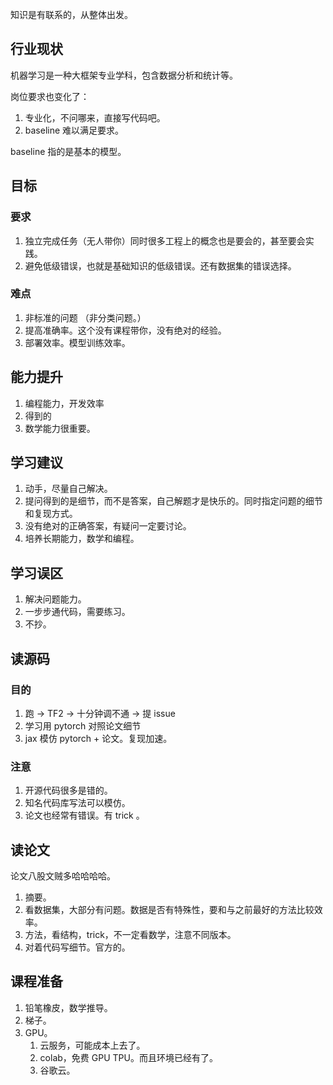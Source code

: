 知识是有联系的，从整体出发。

## 行业现状
机器学习是一种大框架专业学科，包含数据分析和统计等。

岗位要求也变化了：
1. 专业化，不问哪来，直接写代码吧。
2. baseline 难以满足要求。

baseline 指的是基本的模型。

## 目标
### 要求
1.	独立完成任务（无人带你）同时很多工程上的概念也是要会的，甚至要会实践。
2.	避免低级错误，也就是基础知识的低级错误。还有数据集的错误选择。

### 难点
1. 非标准的问题 （非分类问题。）
2. 提高准确率。这个没有课程带你，没有绝对的经验。
3. 部署效率。模型训练效率。


## 能力提升
1. 编程能力，开发效率
2. 得到的
3. 数学能力很重要。

## 学习建议
1. 动手，尽量自己解决。
2. 提问得到的是细节，而不是答案，自己解题才是快乐的。同时指定问题的细节和复现方式。
3. 没有绝对的正确答案，有疑问一定要讨论。
4. 培养长期能力，数学和编程。

## 学习误区
1. 解决问题能力。
2. 一步步通代码，需要练习。
3. 不抄。


## 读源码
### 目的
1. 跑 -> TF2 -> 十分钟调不通 -> 提 issue
2. 学习用 pytorch 对照论文细节
3. jax 模仿 pytorch + 论文。复现加速。

### 注意
1. 开源代码很多是错的。
2. 知名代码库写法可以模仿。
3. 论文也经常有错误。有 trick 。


## 读论文
论文八股文贼多哈哈哈哈。
1. 摘要。
2. 看数据集，大部分有问题。数据是否有特殊性，要和与之前最好的方法比较效率。
3. 方法，看结构，trick，不一定看数学，注意不同版本。
4. 对着代码写细节。官方的。


## 课程准备
1. 铅笔橡皮，数学推导。
2. 梯子。
3. GPU。
	1. 云服务，可能成本上去了。
	2. colab，免费 GPU TPU。而且环境已经有了。
	3. 谷歌云。